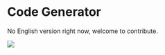 ﻿# Code Generator

No English version right now, welcome to contribute.

<a href="https://gitee.com/mindspore/docs/blob/master/tutorials/lite/source_en/use/code_generator.md" target="_blank"><img src="https://gitee.com/mindspore/docs/raw/master/resource/_static/logo_source.png"></a>
